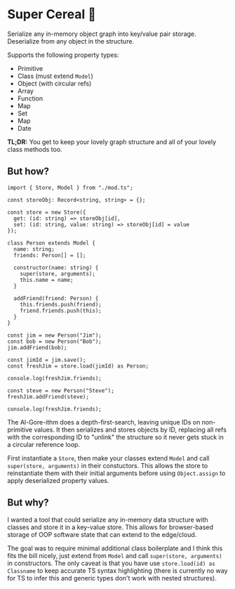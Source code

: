 # Super Cereal 🥣

Serialize any in-memory object graph into key/value pair storage. Deserialize from any object in the structure.

Supports the following property types:
- Primitive
- Class (must extend `Model`)
- Object (with circular refs)
- Array
- Function
- Map
- Set
- Map
- Date

**TL;DR:** You get to keep your lovely graph structure and all of your lovely class methods too.

## But how?

```
import { Store, Model } from "./mod.ts";

const storeObj: Record<string, string> = {};

const store = new Store({
  get: (id: string) => storeObj[id],
  set: (id: string, value: string) => storeObj[id] = value
});

class Person extends Model {
  name: string;
  friends: Person[] = [];

  constructor(name: string) {
    super(store, arguments);
    this.name = name;
  }

  addFriend(friend: Person) {
    this.friends.push(friend);
    friend.friends.push(this);
  }
}

const jim = new Person("Jim");
const bob = new Person("Bob");
jim.addFriend(bob);

const jimId = jim.save();
const freshJim = store.load(jimId) as Person;

console.log(freshJim.friends);

const steve = new Person("Steve");
freshJim.addFriend(steve);

console.log(freshJim.friends);
```

The Al-Gore-ithm does a depth-first-search, leaving unique IDs on non-primitive values. It then serializes and stores objects by ID, replacing all refs with the corresponding ID to "unlink" the structure so it never gets stuck in a circular reference loop.

First instantiate a `Store`, then make your classes extend `Model` and call `super(store, arguments)` in their constuctors. This allows the store to reinstantiate them with their initial arguments before using `Object.assign` to apply deserialized property values.

## But why?

I wanted a tool that could serialize any in-memory data structure with classes and store it in a key-value store. This allows for browser-based storage of OOP software state that can extend to the edge/cloud.

The goal was to require minimal additional class boilerplate and I think this fits the bill nicely, just extend from `Model` and call `super(store, arguments)` in constructors. The only caveat is that you have use `store.load(id) as Classname` to keep accurate TS syntax highlighting (there is currently no way for TS to infer this and generic types don't work with nested structures).

